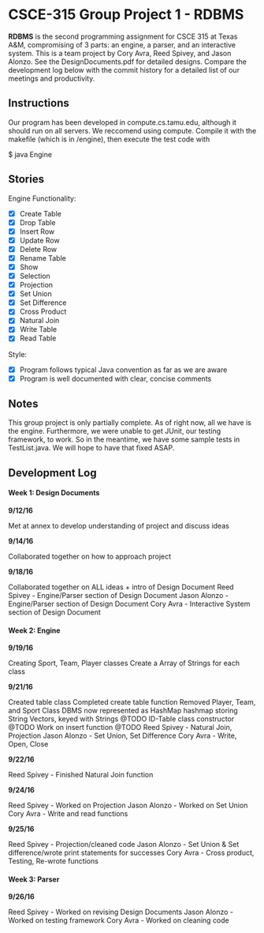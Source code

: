 # CSCE-315 Group Project 1 - RDBMS

**RDBMS** is the second programming assignment for CSCE 315 at Texas A&M, compromising of 3 parts: an engine, a parser, and an interactive system. This is a team project by Cory Avra, Reed Spivey, and Jason Alonzo. See the DesignDocuments.pdf for detailed designs. Compare the development log below with the commit history for a detailed list of our meetings and productivity.

## Instructions
Our program has been developed in compute.cs.tamu.edu, although it should run on all servers. We reccomend using compute. Compile it with the makefile (which is in /engine), then execute the test code with 

$ java Engine

## Stories

Engine Functionality: 

- [x] Create Table
- [x] Drop Table
- [x] Insert Row
- [x] Update Row
- [x] Delete Row
- [x] Rename Table
- [x] Show
- [x] Selection
- [x] Projection
- [x] Set Union
- [x] Set Difference
- [x] Cross Product
- [x] Natural Join
- [x] Write Table
- [x] Read Table

Style:

- [x] Program follows typical Java convention as far as we are aware
- [x] Program is well documented with clear, concise comments

## Notes
This group project is only partially complete. As of right now, all we have is the engine. Furthermore, we were unable to get JUnit, our testing framework, to work. So in the meantime, we have some sample tests in TestList.java. We will hope to have that fixed ASAP.

## Development Log

#### Week 1: Design Documents

**9/12/16**

Met at annex to develop understanding of project and discuss ideas

**9/14/16**

Collaborated together on how to approach project

**9/18/16**

Collaborated together on ALL ideas + intro of Design Document
Reed Spivey - Engine/Parser section of Design Document
Jason Alonzo - Engine/Parser section of Design Document 
Cory Avra - Interactive System section of Design Document

#### Week 2: Engine

**9/19/16**

Creating Sport, Team, Player classes
Create a Array of Strings for each class

**9/21/16**

Created table class
Completed create table function
Removed Player, Team, and Sport Class
DBMS now represented as HashMap hashmap storing String Vectors, keyed with Strings
@TODO ID-Table class constructor
@TODO Work on insert function
@TODO Reed Spivey - Natural Join, Projection
      Jason Alonzo - Set Union, Set Difference
      Cory Avra - Write, Open, Close

**9/22/16**

Reed Spivey - Finished Natural Join function

**9/24/16**

Reed Spivey - Worked on Projection
Jason Alonzo - Worked on Set Union
Cory Avra - Write and read functions

**9/25/16**

Reed Spivey - Projection/cleaned code
Jason Alonzo - Set Union & Set difference/wrote print statements for successes
Cory Avra - Cross product, Testing, Re-wrote functions

#### Week 3: Parser

**9/26/16**

Reed Spivey - Worked on revising Design Documents
Jason Alonzo - Worked on testing framework
Cory Avra - Worked on cleaning code
